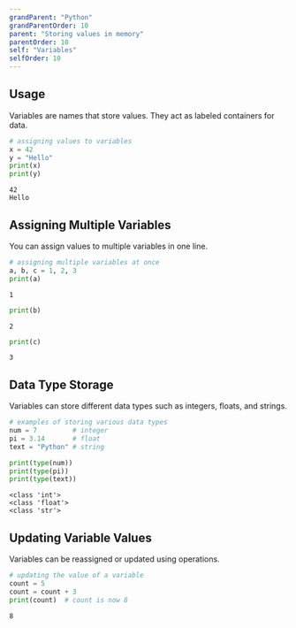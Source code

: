 ```yaml
---
grandParent: "Python"
grandParentOrder: 10
parent: "Storing values in memory"
parentOrder: 10
self: "Variables"
selfOrder: 10
---
```


## Usage
Variables are names that store values. They act as labeled containers for data.

```python
# assigning values to variables
x = 42
y = "Hello"
print(x)
print(y)
```
```output
42
Hello
```

## Assigning Multiple Variables
You can assign values to multiple variables in one line.

```python
# assigning multiple variables at once
a, b, c = 1, 2, 3
print(a)
```
```output
1
```
```python
print(b)
```
```output
2
```
```python
print(c)
```
```output
3
```



## Data Type Storage
Variables can store different data types such as integers, floats, and strings.

```python
# examples of storing various data types
num = 7         # integer
pi = 3.14       # float
text = "Python" # string

print(type(num))
print(type(pi))
print(type(text))
```

```output
<class 'int'>
<class 'float'>
<class 'str'>
```

## Updating Variable Values
Variables can be reassigned or updated using operations.

```python
# updating the value of a variable
count = 5
count = count + 3
print(count)  # count is now 8
```

```output
8
```

